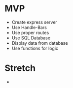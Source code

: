# MVP

- Create express server
- Use Handle-Bars
- Use proper routes
- Use SQL Database
- Display data from database
- Use functions for logic

# Stretch

-
